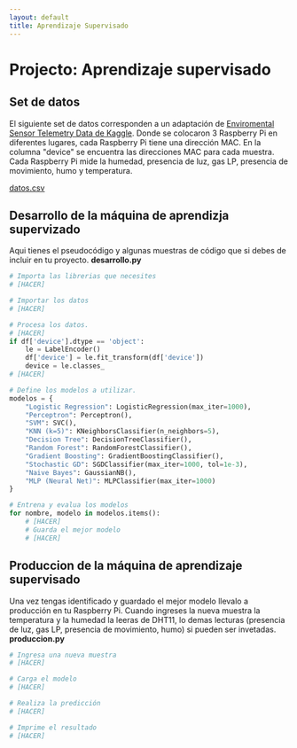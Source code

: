 ```yaml
---
layout: default
title: Aprendizaje Supervisado
---
```

# Projecto: Aprendizaje supervisado
## Set de datos
El siguiente set de datos corresponden a un adaptación de [Enviromental Sensor Telemetry Data de Kaggle](https://www.kaggle.com/garystafford/environmental-sensor-data-132k). 
Donde se colocaron 3 Raspberry Pi en diferentes lugares, cada Raspberry Pi tiene una dirección MAC.
En la columna "device" se encuentra las direcciones MAC para cada muestra. 
Cada Raspberry Pi mide la humedad, presencia de luz, gas LP, presencia de movimiento, humo y temperatura.

[datos.csv](/datos/am/supervisado/practica/1/datos.csv)

## Desarrollo de la máquina de aprendizja supervizado
Aqui tienes el pseudocódigo y algunas muestras de código que si debes de incluir en tu proyecto.
**desarrollo.py**
```python
# Importa las librerias que necesites
# [HACER]

# Importar los datos
# [HACER]

# Procesa los datos.
# [HACER]
if df['device'].dtype == 'object':
    le = LabelEncoder()
    df['device'] = le.fit_transform(df['device'])
    device = le.classes_
# [HACER]

# Define los modelos a utilizar.
modelos = {
    "Logistic Regression": LogisticRegression(max_iter=1000),
    "Perceptron": Perceptron(),
    "SVM": SVC(),
    "KNN (k=5)": KNeighborsClassifier(n_neighbors=5),
    "Decision Tree": DecisionTreeClassifier(),
    "Random Forest": RandomForestClassifier(),
    "Gradient Boosting": GradientBoostingClassifier(),
    "Stochastic GD": SGDClassifier(max_iter=1000, tol=1e-3),
    "Naive Bayes": GaussianNB(),
    "MLP (Neural Net)": MLPClassifier(max_iter=1000)
}

# Entrena y evalua los modelos
for nombre, modelo in modelos.items():
    # [HACER]
    # Guarda el mejor modelo
    # [HACER]

```

## Produccion de la máquina de aprendizaje supervisado
Una vez tengas identificado y guardado el mejor modelo llevalo a producción en tu Raspberry Pi.
Cuando ingreses la nueva muestra la temperatura y la humedad la leeras de DHT11, lo demas lecturas (presencia de luz, gas LP, presencia de movimiento, humo) si pueden ser invetadas.
**produccion.py**
```python
# Ingresa una nueva muestra
# [HACER]

# Carga el modelo
# [HACER]

# Realiza la predicción
# [HACER]

# Imprime el resultado
# [HACER]

```


